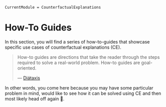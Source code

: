 

``` @meta
CurrentModule = CounterfactualExplanations
```

# How-To Guides

In this section, you will find a series of how-to-guides that showcase specific use cases of counterfactual explanations (CE).

> How-to guides are directions that take the reader through the steps required to solve a real-world problem. How-to guides are goal-oriented.
>
> — [Diátaxis](https://diataxis.fr/how-to-guides/)

In other words, you come here because you may have some particular problem in mind, would like to see how it can be solved using CE and then most likely head off again 🫡.

